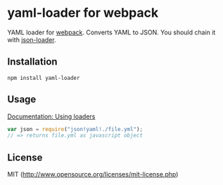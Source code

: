 # yaml-loader for webpack

YAML loader for [webpack](http://webpack.github.io/). Converts YAML to JSON. You should chain it with [json-loader](https://github.com/webpack/json-loader).

## Installation

`npm install yaml-loader`

## Usage

[Documentation: Using loaders](http://webpack.github.io/docs/using-loaders.html)

``` javascript
var json = require("json!yaml!./file.yml");
// => returns file.yml as javascript object
```

## License

MIT (http://www.opensource.org/licenses/mit-license.php)

